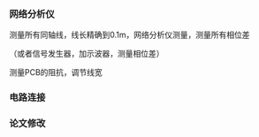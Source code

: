 

### 网络分析仪

测量所有同轴线，线长精确到0.1m，网络分析仪测量，测量所有相位差

（或者信号发生器，加示波器，测量相位差）



测量PCB的阻抗，调节线宽







### 电路连接







### 论文修改







